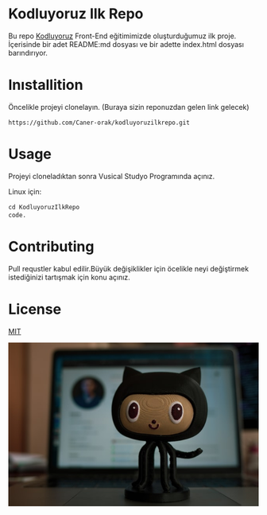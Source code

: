 # Kodluyoruz Ilk Repo
Bu repo [Kodluyoruz](www.google.com.tr)  Front-End eğitimimizde oluşturduğumuz ilk proje. İçerisinde bir adet README:md dosyası ve bir adette index.html dosyası barındırıyor.

# Inıstallition 
Öncelikle projeyi clonelayın. (Buraya sizin reponuzdan gelen link gelecek)
```
https://github.com/Caner-orak/kodluyoruzilkrepo.git
```
# Usage 
Projeyi cloneladıktan sonra Vusical Studyo Programında açınız.

Linux için:

```
cd KodluyoruzIlkRepo
code.
```
# Contributing 
Pull requstler kabul edilir.Büyük değişiklikler için öcelikle neyi değiştirmek istediğinizi tartışmak için konu açınız.
# License
[MIT](ww.google.com.tr)

![Photo by Roman Synkevych on Unsplash][resim]

[resim]: https://github.com/kaymal/Markdown/blob/master/assets/image_unsplash.jpg?raw=true "Git Hub Kedisi"

